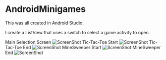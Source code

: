 # AndroidMinigames
This was all created in Android Studio.

I create a ListView that uses a switch to select a game activity to open.

Main Selection Screen
![ScreenShot](https://github.com/bab178/AndroidMinigames/blob/master/Screenshots/Screenshot_1.png)
Tic-Tac-Toe Start
![ScreenShot](https://github.com/bab178/AndroidMinigames/blob/master/Screenshots/Screenshot_2.png)
Tic-Tac-Toe End
![ScreenShot](https://github.com/bab178/AndroidMinigames/blob/master/Screenshots/Screenshot_3.png)
MineSweeper Start
![ScreenShot](https://github.com/bab178/AndroidMinigames/blob/master/Screenshots/Screenshot_4.png)
MineSweeper End
![ScreenShot](https://github.com/bab178/AndroidMinigames/blob/master/Screenshots/Screenshot_5.png)